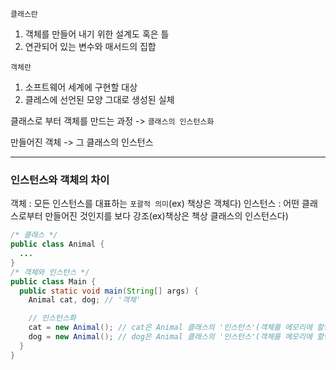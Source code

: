 `클래스란`
1. 객체를 만들어 내기 위한 설계도 혹은 틀
2. 연관되어 있는 변수와 매서드의 집합

`객체란`
1. 소프트웨어 세계에 구현할 대상
2. 클레스에 선언된 모양 그대로 생성된 실체


클래스로 부터 객체를 만드는 과정 -> `클래스의 인스턴스화`

만들어진 객체 -> 그 클래스의 인스턴스

---

### 인스턴스와 객체의 차이

객체 : 모든 인스턴스를 대표하는 `포괄적 의미`(ex) 책상은 객체다)
인스턴스 : 어떤 클래스로부터 만들어진 것인지를 보다 강조(ex)책상은 책상 클래스의 인스턴스다)

```java
/* 클래스 */
public class Animal {
  ...
}
/* 객체와 인스턴스 */
public class Main {
  public static void main(String[] args) {
    Animal cat, dog; // '객체'

    // 인스턴스화
    cat = new Animal(); // cat은 Animal 클래스의 '인스턴스'(객체를 메모리에 할당)
    dog = new Animal(); // dog은 Animal 클래스의 '인스턴스'(객체를 메모리에 할당)
  }
}
```